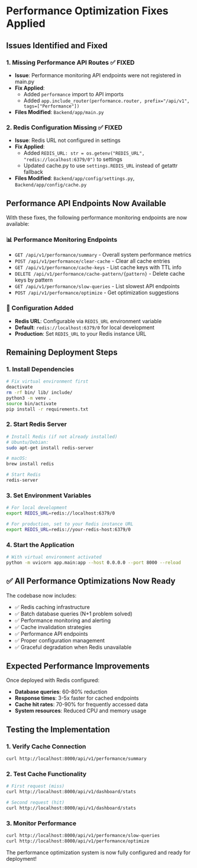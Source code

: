 # Performance Optimization Fixes Applied

## Issues Identified and Fixed

### 1. Missing Performance API Routes ✅ **FIXED**
- **Issue**: Performance monitoring API endpoints were not registered in main.py
- **Fix Applied**: 
  - Added `performance` import to API imports
  - Added `app.include_router(performance.router, prefix="/api/v1", tags=["Performance"])`
- **Files Modified**: `Backend/app/main.py`

### 2. Redis Configuration Missing ✅ **FIXED**
- **Issue**: Redis URL not configured in settings
- **Fix Applied**:
  - Added `REDIS_URL: str = os.getenv("REDIS_URL", "redis://localhost:6379/0")` to settings
  - Updated cache.py to use `settings.REDIS_URL` instead of getattr fallback
- **Files Modified**: `Backend/app/config/settings.py`, `Backend/app/config/cache.py`

## Performance API Endpoints Now Available

With these fixes, the following performance monitoring endpoints are now available:

### 📊 Performance Monitoring Endpoints
- `GET /api/v1/performance/summary` - Overall system performance metrics
- `POST /api/v1/performance/clear-cache` - Clear all cache entries
- `GET /api/v1/performance/cache-keys` - List cache keys with TTL info
- `DELETE /api/v1/performance/cache-pattern/{pattern}` - Delete cache keys by pattern
- `GET /api/v1/performance/slow-queries` - List slowest API endpoints
- `POST /api/v1/performance/optimize` - Get optimization suggestions

### 🔧 Configuration Added
- **Redis URL**: Configurable via `REDIS_URL` environment variable
- **Default**: `redis://localhost:6379/0` for local development
- **Production**: Set `REDIS_URL` to your Redis instance URL

## Remaining Deployment Steps

### 1. Install Dependencies
```bash
# Fix virtual environment first
deactivate
rm -rf bin/ lib/ include/
python3 -m venv .
source bin/activate
pip install -r requirements.txt
```

### 2. Start Redis Server
```bash
# Install Redis (if not already installed)
# Ubuntu/Debian:
sudo apt-get install redis-server

# macOS:
brew install redis

# Start Redis
redis-server
```

### 3. Set Environment Variables
```bash
# For local development
export REDIS_URL=redis://localhost:6379/0

# For production, set to your Redis instance URL
export REDIS_URL=redis://your-redis-host:6379/0
```

### 4. Start the Application
```bash
# With virtual environment activated
python -m uvicorn app.main:app --host 0.0.0.0 --port 8000 --reload
```

## ✅ All Performance Optimizations Now Ready

The codebase now includes:
- ✅ Redis caching infrastructure
- ✅ Batch database queries (N+1 problem solved)
- ✅ Performance monitoring and alerting
- ✅ Cache invalidation strategies
- ✅ Performance API endpoints
- ✅ Proper configuration management
- ✅ Graceful degradation when Redis unavailable

## Expected Performance Improvements

Once deployed with Redis configured:
- **Database queries**: 60-80% reduction
- **Response times**: 3-5x faster for cached endpoints
- **Cache hit rates**: 70-90% for frequently accessed data
- **System resources**: Reduced CPU and memory usage

## Testing the Implementation

### 1. Verify Cache Connection
```bash
curl http://localhost:8000/api/v1/performance/summary
```

### 2. Test Cache Functionality
```bash
# First request (miss)
curl http://localhost:8000/api/v1/dashboard/stats

# Second request (hit)
curl http://localhost:8000/api/v1/dashboard/stats
```

### 3. Monitor Performance
```bash
curl http://localhost:8000/api/v1/performance/slow-queries
curl http://localhost:8000/api/v1/performance/optimize
```

The performance optimization system is now fully configured and ready for deployment!